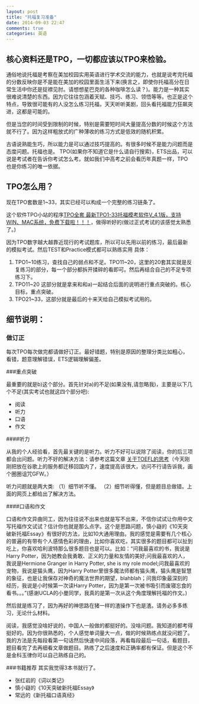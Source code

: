 ```yaml
---
layout: post
title: "托福复习准备"
date: 2014-09-03 22:47
comments: true
categories: 英语
---
```


## 核心资料还是TPO，一切都应该以TPO来检验。

通俗地说托福是考察在美加校园实用英语进行学术交流的能力，也就是说考完托福的分数反映你是不是能在美加的校园里面生活下来(换言之，即使你托福高分在日常生活中你还是捉襟见肘。请想想星巴克的各种咖啡怎么读？)。能力是一种其实很难说清楚的东西。因为它往往包涵着天赋、技巧、练习、领悟等等。也正是这个特点，导致很可能有的人没怎么练习托福，天天听听美剧，回头看托福能力狂飙突进，这都是可能的。

<!--more-->

但是当您的时间受到限制的时候，特别是需要短时间大量提高分数的时候这个方法就不行了。因为这样粗放式的广种薄收的练习方式是低效的随机积累。


古语说熟能生巧，所以能力是可以通过技巧提高的。有很多时候不是能力问题而是态度问题。托福也是。
TPO(如果你不知道它是什么请自行搜索)，ETS出品，可以说是考试者在告诉你考试怎么考。就如我们中高考之前会看历年真题一样，TPO也是你练习的唯一依据。



## TPO怎么用？
现在TPO套数是1~33，其实已经可以构成一个完整的练习链条了。

这个软件TPO小站的程序[TPO全套 最新TPO1-33托福模考软件V_4.1版，支持WIN、MAC系统，免费下载啦！！！](http://bbs.tpooo.com/thread-45892-1-1.html)，做得听好的(做过正式考试的该感觉太熟悉了。)

因为TPO数字越大越靠近现行的考试题库，所以可以先用以前的练习，最后最新的模拟考试。然后TEST和Practice模式都可以熟练实用
具体：

1. TPO1~10练习，查找自己的弱点和不足。TPO11~20，这里的20套其实就是反复练习的部分，每一个部分都拆开揉碎的看即可。然后再结合自己的不足专项练习下。
2. TPO11~20 这部分就是拿来和和a)一起结合后面的说明进行重点突破的。核心目标，重点突破。
3. TPO21~33，这部分就是最后的十来天给自己模拟考试用的。

## 细节说明：

### 做订正

每次TPO每次做完都请做好订正。最好错题，特别是原因的整理分类比如粗心，看错，题意理解错误，ETS逻辑理解偏差。

###重点突破

 最重要的就是b)这个部分。首先针对a)的不足(如果没有,请忽略我)，主要是以下几个不足(其实考试也就这四个部分吧):

* 阅读
* 听力
* 口语
* 作文


####听力

从我的个人经验看，首先最关键的是听力。听力不好可以说除了阅读，你的后三项都会出问题。听力不好的解决方法：请参考这篇文章 [关于TOEFL的思考](http://iphyer.github.io/blog/2012/12/20/toefljing-yan-zong-jie/ )（今天刚刚把放在谷歌上的服务都迁移回国内了，速度提高该很大，访问不行请告诉我，画个圈圈诅咒GFW。）

听力问题就是两大类: （1）细节听不懂。 （2）细节听得懂，但是题目总做错。上面的网页上都给出了解决方法。

####口语和作文

口语和作文异曲同工，因为往往说不出来也就是写不出来，不信你试试让你用中文写托福作文试试？估计你也就是那么点字。这个是思路问题，慎小嶷的《10天突破新托福Essay》有很好的方法，比如10大通用理由。我的感觉是需要有几个核心的普遍的有带有个人感情色彩的理由，比如你喜欢吃，其实很多的题目都可以扯到吃上，你喜欢哈利波特那么很多题目也是可以。比如：“问我最喜欢的书，我说是Harry Potter，因为她教会我勇敢、正义的力量和友情的美好;问我最喜欢的人，我说是Hermione Granger in Harry Potter, she is my role model;问我最喜欢的宠物，我说是猫头鹰，因为Harry Potter里很多魔法师都有猫头鹰，猫头鹰是智慧的象征，也是让我保存对神奇的魔法世界的期望，blahblah；问我印象最深刻的经历，我说是小时候第一次读Harry Potter，因为是第一次被书吸引而废寝忘食的看书。。。”(感谢UCLA的小曼同学，我真的是第一次从这个角度理解托福的作文。)

然后就是练习了，因为再好的神思路在猪一样的渣操作下也是渣。请务必多多练习，无论什么材料。

阅读，我感觉没啥好说的，中国人一般做的都挺好的。没啥问题。我知道的都考得挺好的。因为你很熟悉的，个人感觉单词量大一点，做的时候熟练点就没问题了。我的方法是先每段看第一句话然后快速中间段落，再看每段最后一句话，看题目，题目看完了去再细看文章做题目。熟练了之后速度和正确率都有保证。但是这个不是金科玉律你可以自己熟练自己的。

###书籍推荐
其实我觉得3本书就行了。

* 张红岩的《词以类记》
* 慎小嶷的《10天突破新托福Essay》
* 常远的《新托福口语真经》
